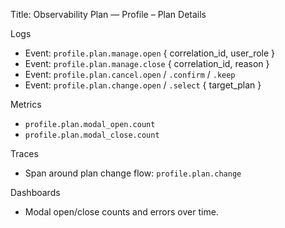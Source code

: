 Title: Observability Plan — Profile – Plan Details

Logs
- Event: `profile.plan.manage.open` { correlation_id, user_role }
- Event: `profile.plan.manage.close` { correlation_id, reason }
- Event: `profile.plan.cancel.open` / `.confirm` / `.keep`
- Event: `profile.plan.change.open` / `.select` { target_plan }

Metrics
- `profile.plan.modal_open.count`
- `profile.plan.modal_close.count`

Traces
- Span around plan change flow: `profile.plan.change`

Dashboards
- Modal open/close counts and errors over time.

